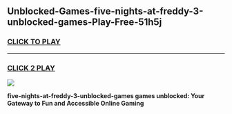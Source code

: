 
## Unblocked-Games-five-nights-at-freddy-3-unblocked-games-Play-Free-51h5j
<h3>
<a href="https://premium76.site?title=five-nights-at-freddy-3-unblocked-games&ref=12A">CLICK TO PLAY</a></h3>
<hr>

<h3>
<a href="https://premium76.site?title=five-nights-at-freddy-3-unblocked-games&ref=12A">CLICK 2 PLAY</a>
  
</h3>

<a href="https://premium76.site?title=five-nights-at-freddy-3-unblocked-games&ref=12A"><img src="https://clearcache.store/games.png"></a>


**five-nights-at-freddy-3-unblocked-games games unblocked: Your Gateway to Fun and Accessible Online Gaming**
